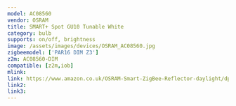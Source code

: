 ```yaml
---
model: AC08560
vendor: OSRAM
title: SMART+ Spot GU10 Tunable White
category: bulb
supports: on/off, brightness
image: /assets/images/devices/OSRAM_AC08560.jpg
zigbeemodel: ['PAR16 DIM Z3']
z2m: AC08560-DIM
compatible: [z2m,iob]
mlink: 
link: https://www.amazon.co.uk/OSRAM-Smart-ZigBee-Reflector-daylight/dp/B074PZKX4C
link2: 
link3: 
---
```

